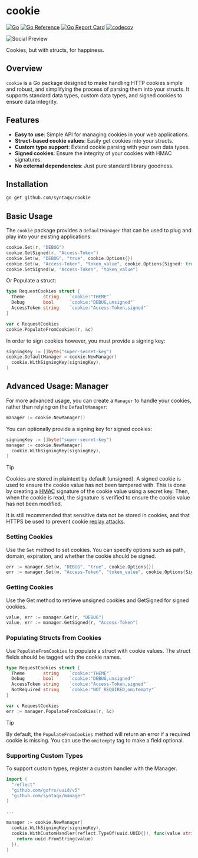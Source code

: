 # cookie

[![Go](https://github.com/syntaqx/cookie/actions/workflows/go.yml/badge.svg)](https://github.com/syntaqx/cookie/actions/workflows/go.yml)
[![Go Reference](https://pkg.go.dev/badge/github.com/syntaqx/cookie.svg)](https://pkg.go.dev/github.com/syntaqx/cookie)
[![Go Report Card](https://goreportcard.com/badge/github.com/syntaqx/cookie)](https://goreportcard.com/report/github.com/syntaqx/cookie)
[![codecov](https://codecov.io/gh/syntaqx/cookie/graph/badge.svg?token=2YEeUinfQe)](https://codecov.io/gh/syntaqx/cookie)

![Social Preview](./.github/repository-open-graph-template.png)

Cookies, but with structs, for happiness.

## Overview

`cookie` is a Go package designed to make handling HTTP cookies simple and
robust, and simplifying the process of parsing them into your structs. It
supports standard data types, custom data types, and signed cookies to ensure
data integrity.

## Features

- **Easy to use**: Simple API for managing cookies in your web applications.
- **Struct-based cookie values**: Easily get cookies into your structs.
- **Custom type support**: Extend cookie parsing with your own data types.
- **Signed cookies**: Ensure the integrity of your cookies with HMAC signatures.
- **No external dependencies**: Just pure standard library goodness.

## Installation

```bash
go get github.com/syntaqx/cookie
```

## Basic Usage

The `cookie` package provides a `DefaultManager` that can be used to plug and
play into your existing applications:

```go
cookie.Get(r, "DEBUG")
cookie.GetSigned(r, "Access-Token")
cookie.Set(w, "DEBUG", "true", cookie.Options{})
cookie.Set(w, "Access-Token", "token_value", cookie.Options{Signed: true})
cookie.SetSigned(w, "Access-Token", "token_value")
```

Or Populate a struct:

```go
type RequestCookies struct {
  Theme       string    `cookie:"THEME"`
  Debug       bool      `cookie:"DEBUG,unsigned"`
  AccessToken string    `cookie:"Access-Token,signed"`
}

var c RequestCookies
cookie.PopulateFromCookies(r, &c)
```

In order to sign cookies however, you must provide a signing key:

```go
signingKey := []byte("super-secret-key")
cookie.DefaultManager = cookie.NewManager(
  cookie.WithSigningKey(signingKey),
)
```

## Advanced Usage: Manager

For more advanced usage, you can create a `Manager` to handle your cookies,
rather than relying on the `DefaultManager`:

```go
manager := cookie.NewManager()
```

You can optionally provide a signing key for signed cookies:

```go
signingKey := []byte("super-secret-key")
manager := cookie.NewManager(
  cookie.WithSigningKey(signingKey),
)
```

> [!TIP]
> Cookies are stored in plaintext by default (unsigned). A signed cookie is used
> to ensure the cookie value has not been tampered with. This is done by
> creating a [HMAC][] signature of the cookie value using a secret key. Then,
> when the cookie is read, the signature is verified to ensure the cookie value
> has not been modified.
>
> It is still recommended that sensitive data not be stored in cookies, and that
> HTTPS be used to prevent cookie [replay attacks][].

[HMAC]: https://en.wikipedia.org/wiki/HMAC
[replay attacks]: https://en.wikipedia.org/wiki/Replay_attack

### Setting Cookies

Use the `Set` method to set cookies. You can specify options such as path,
domain, expiration, and whether the cookie should be signed.

```go
err := manager.Set(w, "DEBUG", "true", cookie.Options{})
err := manager.Set(w, "Access-Token", "token_value", cookie.Options{Signed: true})
```

### Getting Cookies

Use the Get method to retrieve unsigned cookies and GetSigned for signed cookies.

```go
value, err := manager.Get(r, "DEBUG")
value, err := manager.GetSigned(r, "Access-Token")
```

### Populating Structs from Cookies

Use `PopulateFromCookies` to populate a struct with cookie values. The struct
fields should be tagged with the cookie names.

```go
type RequestCookies struct {
  Theme       string    `cookie:"THEME"`
  Debug       bool      `cookie:"DEBUG,unsigned"`
  AccessToken string    `cookie:"Access-Token,signed"`
  NotRequired string    `cookie:"NOT_REQUIRED,omitempty"`
}

var c RequestCookies
err := manager.PopulateFromCookies(r, &c)
```

> [!TIP]
> By default, the `PopulateFromCookies` method will return an error if a
> required cookie is missing. You can use the `omitempty` tag to make a field
> optional.

### Supporting Custom Types

To support custom types, register a custom handler with the Manager.

```go
import (
  "reflect"
  "github.com/gofrs/uuid/v5"
  "github.com/syntaqx/manager"
)

...

manager := cookie.NewManager(
  cookie.WithSigningKey(signingKey),
  cookie.WithCustomHandler(reflect.TypeOf(uuid.UUID{}), func(value string) (interface{}, error) {
    return uuid.FromString(value)
  }),
)
```
